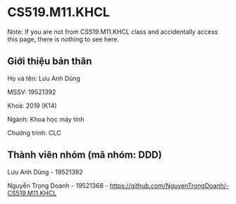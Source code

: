 # CS519.M11.KHCL
Note: If you are not from CS519.M11.KHCL class and accidentally access this page, there is nothing to see here.

## Giới thiệu bản thân
Họ và tên: Lưu Anh Dũng

MSSV: 19521392

Khoá: 2019 (K14)

Ngành: Khoa học máy tính

Chương trình: CLC

## Thành viên nhóm (mã nhóm: DDD)
Lưu Anh Dũng - 19521392

Nguyễn Trọng Doanh - 19521368 - https://github.com/NguyenTrongDoanh/-CS519.M11.KHCL
